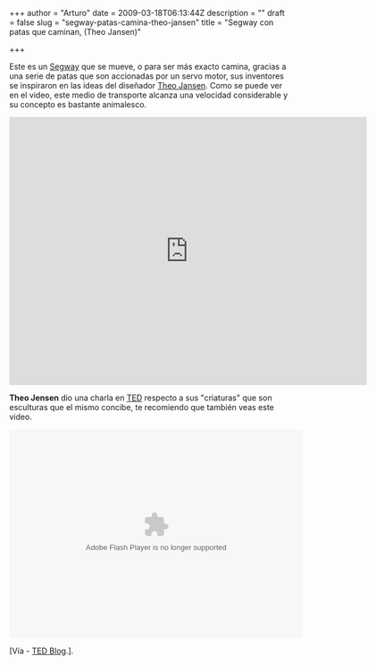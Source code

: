 +++
author = "Arturo"
date = 2009-03-18T06:13:44Z
description = ""
draft = false
slug = "segway-patas-camina-theo-jansen"
title = "Segway con patas que caminan, (Theo Jansen)"

+++

 <p>Este es un <a href="http://es.wikipedia.org/wiki/Segway">Segway</a> que se mueve, o para ser más exacto camina, gracias a una serie de patas que son accionadas por un servo motor, sus inventores se inspiraron en las ideas del diseñador <a href="http://www.ted.com/index.php/speakers/theo_jansen.html">Theo Jansen</a>. Como se puede ver en el video, este medio de transporte alcanza una velocidad considerable y su concepto es bastante animalesco.</p>

<iframe width="640" height="480" src="http://www.youtube.com/embed/JCPlczI3k-c" frameborder="0" allowfullscreen></iframe>

<p><b>Theo Jensen</b> dio una charla en <a href="http://www.ted.com/">TED</a> respecto a sus "criaturas" que son esculturas que el mismo concibe, te recomiendo que también veas este video.</p>

<object width="526" height="374">
<param name="movie" value="http://video.ted.com/assets/player/swf/EmbedPlayer.swf"></param>
<param name="allowFullScreen" value="true" />
<param name="allowScriptAccess" value="always"/>
<param name="wmode" value="transparent"></param>
<param name="bgColor" value="#ffffff"></param>
<param name="flashvars" value="vu=http://video.ted.com/talk/stream/2007/Blank/TheoJansen_2007-320k.mp4&su=http://images.ted.com/images/ted/tedindex/embed-posters/TheoJansen-2007.embed_thumbnail.jpg&vw=512&vh=288&ap=0&ti=162&lang=es&introDuration=15330&adDuration=4000&postAdDuration=830&adKeys=talk=theo_jansen_creates_new_creatures;year=2007;theme=art_unusual;theme=animals_that_amaze;theme=tales_of_invention;theme=evolution_s_genius;theme=inspired_by_nature;theme=the_creative_spark;event=TED2007;tag=animals;tag=art;tag=arts;tag=biomechanics;tag=creativity;tag=demo;tag=design;tag=entertainment;tag=short+talk;tag=technology;&preAdTag=tconf.ted/embed;tile=1;sz=512x288;" />
<embed src="http://video.ted.com/assets/player/swf/EmbedPlayer.swf" pluginspace="http://www.macromedia.com/go/getflashplayer" type="application/x-shockwave-flash" wmode="transparent" bgColor="#ffffff" width="526" height="374" allowFullScreen="true" allowScriptAccess="always" flashvars="vu=http://video.ted.com/talk/stream/2007/Blank/TheoJansen_2007-320k.mp4&su=http://images.ted.com/images/ted/tedindex/embed-posters/TheoJansen-2007.embed_thumbnail.jpg&vw=512&vh=288&ap=0&ti=162&lang=es&introDuration=15330&adDuration=4000&postAdDuration=830&adKeys=talk=theo_jansen_creates_new_creatures;year=2007;theme=art_unusual;theme=animals_that_amaze;theme=tales_of_invention;theme=evolution_s_genius;theme=inspired_by_nature;theme=the_creative_spark;event=TED2007;tag=animals;tag=art;tag=arts;tag=biomechanics;tag=creativity;tag=demo;tag=design;tag=entertainment;tag=short+talk;tag=technology;&preAdTag=tconf.ted/embed;tile=1;sz=512x288;"></embed>
</object>


<p>[Vía - <a href="http://blog.ted.com/2009/03/ill_wait_for_th.php">TED Blog</a>.].</p>